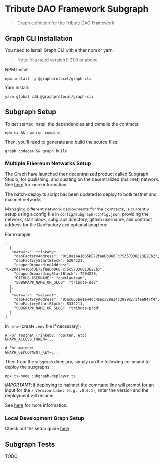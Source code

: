 # Tribute DAO Framework Subgraph

> Graph definition for the Tribute DAO Framework

## Graph CLI Installation

You need to install Graph CLI with either npm or yarn.

> Note: You need version 0.21.0 or above

NPM Install:

```
npm install -g @graphprotocol/graph-cli
```

Yarn Install:

```
yarn global add @graphprotocol/graph-cli
```

## Subgraph Setup

To get started install the dependencies and compile the contracts:

```
npm ci && npm run compile
```

Then, you'll need to generate and build the source files:

```
graph codegen && graph build
```

### Multiple Ethereum Networks Setup

The Graph have launched their decentralized product called Subgraph Studio, for publishing, and curating on the decentralized (mainnet) network. See [here](https://thegraph.com/docs/developer/deploy-subgraph-studio) for more information.

The batch-deploy.ts script has been updated to deploy to both testnet and mainnet networks.

Managing different network deployments for the contracts, is currently setup using a config file in `config/subgraph-config.json`, providing the network, start block, subgraph directory, github username, and contract address for the DaoFactory and optional adapters:

For example:

```
[
  {
   "network": "rinkeby",
    "daoFactoryAddress": "0x10a14A1665DE72faeDb866Fc75c57036813E2Eb2",
    "daoFactoryStartBlock": 6204221,
    "couponOnboardingAddress": "0x20a14A1665DE72faeDb866Fc75c57036813E2Eb3",
    "couponOnboardingStartBlock": 7204228,
    "GITHUB_USERNAME": "openlawteam",
    "SUBGRAPH_NAME_OR_SLUG": "tribute-dev"
  },
  {
   "network": "mainnet",
    "daoFactoryAddress": "0xac665be1e44cc4eec388e34c3899c271fee847f4",
    "daoFactoryStartBlock": 8332211,
    "SUBGRAPH_NAME_OR_SLUG": "tribute-prod"
  }
]
```

In `.env` (create `.env` file if necessary):

```
# For testnet (rinkeby, ropsten, etc)
GRAPH_ACCESS_TOKEN=...

# For mainnet
GRAPH_DEPLOYMENT_KEY=...
```

Then from the `subgraph` directory, simply run the following command to deploy the subgraphs:

```
npx ts-node subgraph-deployer.ts
```

_IMPORTANT_: If deploying to mainnet the command line will prompt for an input for the `✔ Version Label (e.g. v0.0.1)`, enter the version and the deployment will resume.

See [here](https://thegraph.com/docs/deploy-a-subgraph#redeploying-a-subgraph) for more information.

### Local Development Graph Setup

Check out the setup guide [here](https://github.com/openlawteam/tribute-subgraph/blob/master/docker/README.md)

## Subgraph Tests

TODO
